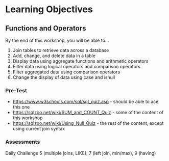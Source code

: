 # Learning Objectives
## Functions and Operators
By the end of this workshop, you will be able to…
1. Join tables to retrieve data across a database
1. Add, change, and delete data in a table
1. Display data using aggregate functions and arithmetic operators
1. Filter data using logical operators and comparison operators
1. Filter aggregated data using comparison operators
1. Change the display of data using case and isnull

### Pre-Test
* https://www.w3schools.com/sql/sql_quiz.asp - should be able to ace this one
* https://sqlzoo.net/wiki/SUM_and_COUNT_Quiz - some of the content of this workshop
* https://sqlzoo.net/wiki/Using_Null_Quiz - the rest of the content, except using current join syntax

### Assessments
Daily Challenge 5 (multiple joins, LIKE), 7 (left join, min/max), 9 (having)

